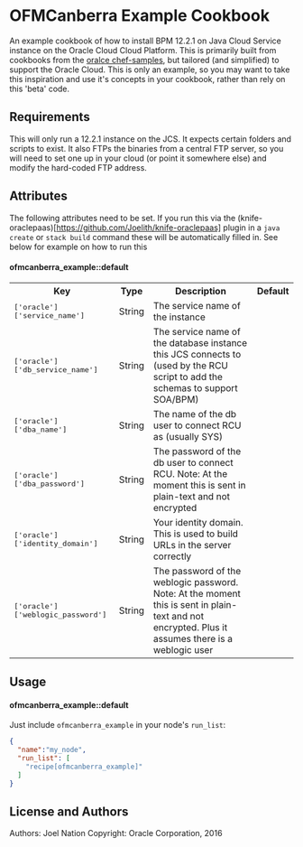 OFMCanberra Example Cookbook
====================
An example cookbook of how to install BPM 12.2.1 on Java Cloud Service instance on the Oracle Cloud Cloud Platform. This is primarily built from cookbooks from the [oralce chef-samples](https://github.com/oracle/chef-samples), but tailored (and simplified) to support the Oracle Cloud. This is only an example, so you may want to take this inspiration and use it's concepts in your cookbook, rather than rely on this 'beta' code. 

Requirements
------------
This will only run a 12.2.1 instance on the JCS. It expects certain folders and scripts to exist. It also FTPs the binaries from a central FTP server, so you will need to set one up in your cloud (or point it somewhere else) and modify the hard-coded FTP address. 

Attributes
----------
The following attributes need to be set. If you run this via the (knife-oraclepaas)[https://github.com/Joelith/knife-oraclepaas] plugin in a `java create` or `stack build` command these will be automatically filled in. See below for example on how to run this
#### ofmcanberra_example::default
<table>
  <tr>
    <th>Key</th>
    <th>Type</th>
    <th>Description</th>
    <th>Default</th>
  </tr>
  <tr>
    <td><tt>['oracle']['service_name']</tt></td>
    <td>String</td>
    <td>The service name of the instance</td>
    <td></td>
  </tr>
  <tr>
    <td><tt>['oracle']['db_service_name']</tt></td>
    <td>String</td>
    <td>The service name of the database instance this JCS connects to (used by the RCU script to add the schemas to support SOA/BPM)</td>
    <td></td>
  </tr>
  <tr>
    <td><tt>['oracle']['dba_name']</tt></td>
    <td>String</td>
    <td>The name of the db user to connect RCU as (usually SYS)</td>
    <td></td>
  </tr>
  <tr>
    <td><tt>['oracle']['dba_password']</tt></td>
    <td>String</td>
    <td>The password of the db user to connect RCU. Note: At the moment this is sent in plain-text and not encrypted</td>
    <td></td>
  </tr>
  <tr>
    <td><tt>['oracle']['identity_domain']</tt></td>
    <td>String</td>
    <td>Your identity domain. This is used to build URLs in the server correctly</td>
    <td></td>
  </tr>
  <tr>
    <td><tt>['oracle']['weblogic_password']</tt></td>
    <td>String</td>
    <td>The password of the weblogic password. Note: At the moment this is sent in plain-text and not encrypted. Plus it assumes there is a weblogic user</td>
    <td></td>
  </tr>
</table>

Usage
-----
#### ofmcanberra_example::default
Just include `ofmcanberra_example` in your node's `run_list`:

```json
{
  "name":"my_node",
  "run_list": [
    "recipe[ofmcanberra_example]"
  ]
}
```

License and Authors
-------------------
Authors: Joel Nation
Copyright: Oracle Corporation, 2016

